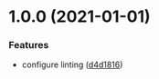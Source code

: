 # 1.0.0 (2021-01-01)


### Features

* configure linting ([d4d1816](https://github.com/jeanverster/react-grid-generator/commit/d4d18166621d4af46199cbf9093d8555e05f56d8))
